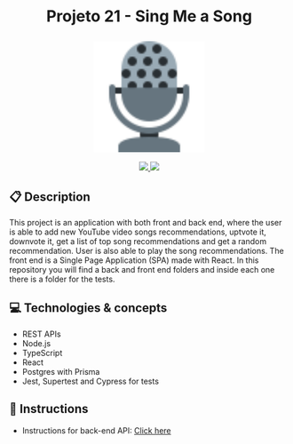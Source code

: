# <p align = "center"> Projeto 21 - Sing Me a Song </p>
<p align="center">
  <a href="https://github.com/lguilhermefl/projeto21-singmeasong">
<img height="200px" src="https://raw.githubusercontent.com/lguilhermefl/projeto21-singmeasong/main/mic.svg" />
  </a>
</p>

<p align = "center">
<a href="https://github.com/lguilhermefl">
   <img src="https://img.shields.io/badge/author-lguilhermefl-4dae71?style=flat-square" />
</a>
   <img src="https://img.shields.io/github/languages/count/lguilhermefl/projeto21-singmeasong?color=4dae71&style=flat-square" />
</p>

##  :clipboard: Description

This project is an application with both front and back end, where the user is able to add new YouTube video songs recommendations, uptvote it, downvote it, get a list of top song recommendations and get a random recommendation. User is also able to play the song recommendations. The front end is a Single Page Application (SPA) made with React.
In this repository you will find a back and front end folders and inside each one there is a folder for the tests.

## :computer:	 Technologies & concepts

- REST APIs
- Node.js
- TypeScript
- React
- Postgres with Prisma
- Jest, Supertest and Cypress for tests

## :open_book: Instructions

- Instructions for back-end API: [Click here](https://github.com/lguilhermefl/projeto21-singmeasong/blob/main/back-end/README.md)
